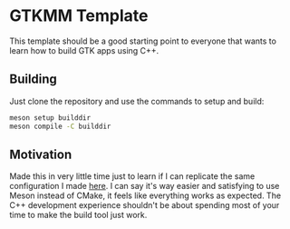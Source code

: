 # GTKMM Template

This template should be a good starting point to everyone that wants to learn how to build GTK apps using C++.

## Building

Just clone the repository and use the commands to setup and build:

```bash
meson setup builddir
meson compile -C builddir
```

## Motivation

Made this in very little time just to learn if I can replicate the same configuration I made [here](https://github.com/robertoesteves13/gtkmm-cmake). I can say it's way easier and satisfying to use Meson instead of CMake, it feels like everything works as expected. The C++ development experience shouldn't be about spending most of your time to make the build tool just work. 
